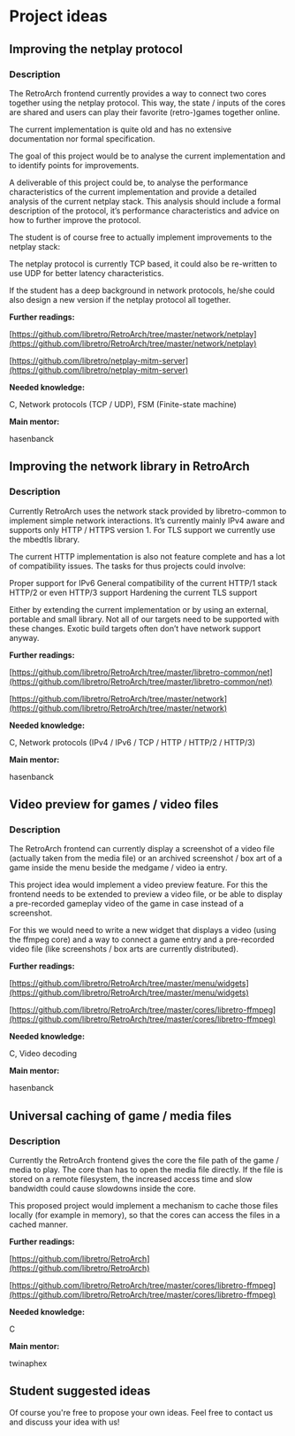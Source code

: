 # Project ideas
## Improving the netplay protocol

### Description
The RetroArch frontend currently provides a way to connect two cores together using the netplay protocol. This way, the state / inputs of the cores are shared and users can play their favorite (retro-)games together online.

The current implementation is quite old and has no extensive documentation nor formal specification.

The goal of this project would be to analyse the current implementation and to identify points for improvements.

A deliverable of this project could be, to analyse the performance characteristics of the current implementation and provide a detailed analysis of the current netplay stack. This analysis should include a formal description of the protocol, it’s performance characteristics and advice on how to further improve the protocol.

The student is of course free to actually implement improvements to the netplay stack:

The netplay protocol is currently TCP based, it could also be re-written to use UDP for better latency characteristics.


If the student has a deep background in network protocols, he/she could also design a new version if the netplay protocol all together.

**Further readings:**

[https://github.com/libretro/RetroArch/tree/master/network/netplay](https://github.com/libretro/RetroArch/tree/master/network/netplay)

[https://github.com/libretro/netplay-mitm-server](https://github.com/libretro/netplay-mitm-server)

**Needed knowledge:**

C, Network protocols (TCP / UDP), FSM (Finite-state machine)

**Main mentor:**

hasenbanck

## Improving the network library in RetroArch

### Description

Currently RetroArch uses the network stack provided by libretro-common to implement simple network interactions. It’s currently mainly IPv4 aware and supports only HTTP / HTTPS version 1. For TLS support we currently use the mbedtls library.

The current HTTP implementation is also not feature complete and has a lot of compatibility issues. The tasks for thus projects could involve:


Proper support for IPv6
General compatibility of the current HTTP/1 stack
HTTP/2 or even HTTP/3 support
Hardening the current TLS support

Either by extending the current implementation or by using an external, portable and small library. Not all of our targets need to be supported with these changes. Exotic build targets often don’t have network support anyway.

**Further readings:**


[https://github.com/libretro/RetroArch/tree/master/libretro-common/net](https://github.com/libretro/RetroArch/tree/master/libretro-common/net)

[https://github.com/libretro/RetroArch/tree/master/network](https://github.com/libretro/RetroArch/tree/master/network)

**Needed knowledge:**

C, Network protocols (IPv4 / IPv6 / TCP / HTTP / HTTP/2 / HTTP/3)

**Main mentor:**

hasenbanck

## Video preview for games / video files

### Description
The RetroArch frontend can currently display a screenshot of a video file (actually taken from the media file) or an archived screenshot / box art of a game inside the menu beside the medgame / video ia entry.

This project idea would implement a video preview feature. For this the frontend needs to be extended to preview a video file, or be able to display a pre-recorded gameplay video of the game in case instead of a screenshot.

For this we would need to write a new widget that displays a video (using the ffmpeg core) and a way to connect a game entry and a pre-recorded video file (like screenshots  / box arts are currently distributed).

**Further readings:**

[https://github.com/libretro/RetroArch/tree/master/menu/widgets](https://github.com/libretro/RetroArch/tree/master/menu/widgets)

[https://github.com/libretro/RetroArch/tree/master/cores/libretro-ffmpeg](https://github.com/libretro/RetroArch/tree/master/cores/libretro-ffmpeg)

**Needed knowledge:**

C, Video decoding

**Main mentor:**

hasenbanck

## Universal caching of game / media files

### Description
Currently the RetroArch frontend gives the core the file path of the game / media to play. The core than has to open the media file directly. If the file is stored on a remote filesystem, the increased access time and slow bandwidth could cause slowdowns inside the core.

This proposed project would implement a mechanism to cache those files locally (for example in memory), so that the cores can access the files in a cached manner.

**Further readings:**

[https://github.com/libretro/RetroArch](https://github.com/libretro/RetroArch)

[https://github.com/libretro/RetroArch/tree/master/cores/libretro-ffmpeg](https://github.com/libretro/RetroArch/tree/master/cores/libretro-ffmpeg)

**Needed knowledge:**

C

**Main mentor:**

twinaphex

## Student suggested ideas
Of course you're free to propose your own ideas. Feel free to contact us and discuss your idea with us!

